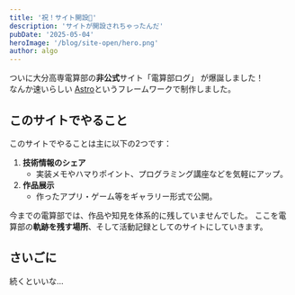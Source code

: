 ```yaml
---
title: '祝！サイト開設🎉'
description: 'サイトが開設されちゃったんだ'
pubDate: '2025-05-04'
heroImage: '/blog/site-open/hero.png'
author: algo
---
```



ついに大分高専電算部の**非公式**サイト「電算部ログ」 が爆誕しました！  
なんか速いらしい [Astro](https://astro.build/)というフレームワークで制作しました。

## このサイトでやること

このサイトでやることは主に以下の2つです：

1. **技術情報のシェア**  
   - 実装メモやハマりポイント、プログラミング講座などを気軽にアップ。
2. **作品展示**  
   - 作ったアプリ・ゲーム等をギャラリー形式で公開。

今までの電算部では、作品や知見を体系的に残していませんでした。
ここを電算部の**軌跡を残す場所**、そして活動記録としてのサイトにしていきます。



## さいごに

続くといいな…
